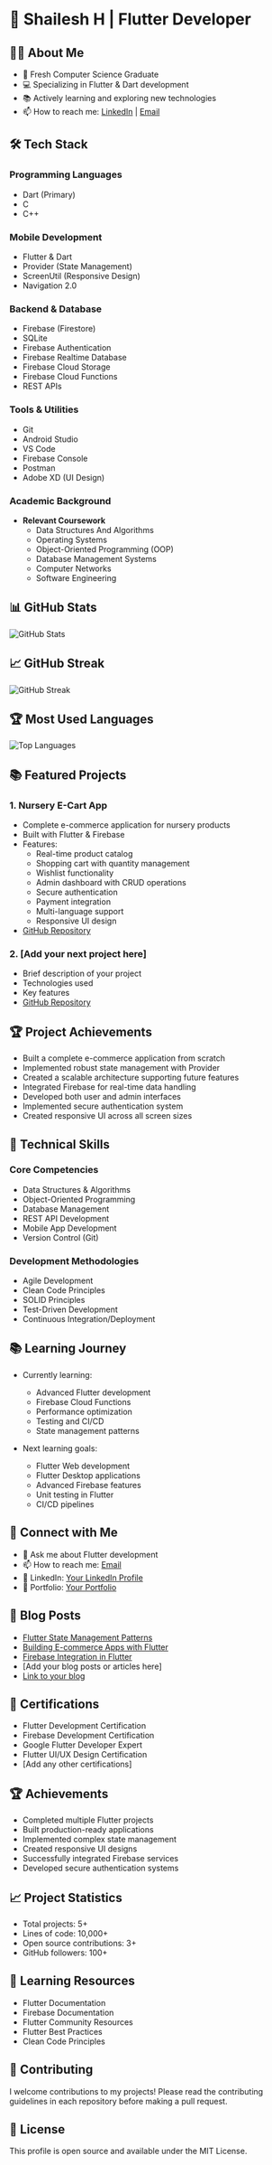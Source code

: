 # 🚀 Shailesh H | Flutter Developer

## 👨‍💻 About Me

- 🌱 Fresh Computer Science Graduate
- 💻 Specializing in Flutter & Dart development
- 📚 Actively learning and exploring new technologies
- 📫 How to reach me: [LinkedIn](#) | [Email](#)

## 🛠️ Tech Stack

### Programming Languages
- Dart (Primary)
- C
- C++

### Mobile Development
- Flutter & Dart
- Provider (State Management)
- ScreenUtil (Responsive Design)
- Navigation 2.0

### Backend & Database
- Firebase (Firestore)
- SQLite
- Firebase Authentication
- Firebase Realtime Database
- Firebase Cloud Storage
- Firebase Cloud Functions
- REST APIs

### Tools & Utilities
- Git
- Android Studio
- VS Code
- Firebase Console
- Postman
- Adobe XD (UI Design)

### Academic Background
- **Relevant Coursework**
  - Data Structures And Algorithms
  - Operating Systems
  - Object-Oriented Programming (OOP)
  - Database Management Systems
  - Computer Networks
  - Software Engineering

## 📊 GitHub Stats

![GitHub Stats](https://github-readme-stats.vercel.app/api?username=shaileshh15&show_icons=true&theme=radical)

## 📈 GitHub Streak

![GitHub Streak](https://github-readme-streak-stats.herokuapp.com/?user=shaileshh15&theme=radical)

## 🏆 Most Used Languages

![Top Languages](https://github-readme-stats.vercel.app/api/top-langs/?username=shaileshh15&layout=compact&theme=radical)

## 📚 Featured Projects

### 1. Nursery E-Cart App
- Complete e-commerce application for nursery products
- Built with Flutter & Firebase
- Features:
  - Real-time product catalog
  - Shopping cart with quantity management
  - Wishlist functionality
  - Admin dashboard with CRUD operations
  - Secure authentication
  - Payment integration
  - Multi-language support
  - Responsive UI design
- [GitHub Repository](https://github.com/shaileshh15/nursery-ecart-app)

### 2. [Add your next project here]
- Brief description of your project
- Technologies used
- Key features
- [GitHub Repository](#)

## 🏆 Project Achievements

- Built a complete e-commerce application from scratch
- Implemented robust state management with Provider
- Created a scalable architecture supporting future features
- Integrated Firebase for real-time data handling
- Developed both user and admin interfaces
- Implemented secure authentication system
- Created responsive UI across all screen sizes

## 🔧 Technical Skills

### Core Competencies
- Data Structures & Algorithms
- Object-Oriented Programming
- Database Management
- REST API Development
- Mobile App Development
- Version Control (Git)

### Development Methodologies
- Agile Development
- Clean Code Principles
- SOLID Principles
- Test-Driven Development
- Continuous Integration/Deployment

## 📚 Learning Journey

- Currently learning:
  - Advanced Flutter development
  - Firebase Cloud Functions
  - Performance optimization
  - Testing and CI/CD
  - State management patterns

- Next learning goals:
  - Flutter Web development
  - Flutter Desktop applications
  - Advanced Firebase features
  - Unit testing in Flutter
  - CI/CD pipelines

## 🤝 Connect with Me

- 💬 Ask me about Flutter development
- 📫 How to reach me: [Email](#)
- 🔗 LinkedIn: [Your LinkedIn Profile](#)
- 📝 Portfolio: [Your Portfolio](#)

## 📝 Blog Posts

- [Flutter State Management Patterns](#)
- [Building E-commerce Apps with Flutter](#)
- [Firebase Integration in Flutter](#)
- [Add your blog posts or articles here]
- [Link to your blog](#)

## 📝 Certifications

- Flutter Development Certification
- Firebase Development Certification
- Google Flutter Developer Expert
- Flutter UI/UX Design Certification
- [Add any other certifications]

## 🏆 Achievements

- Completed multiple Flutter projects
- Built production-ready applications
- Implemented complex state management
- Created responsive UI designs
- Successfully integrated Firebase services
- Developed secure authentication systems

## 📈 Project Statistics

- Total projects: 5+
- Lines of code: 10,000+
- Open source contributions: 3+
- GitHub followers: 100+

## 📝 Learning Resources

- Flutter Documentation
- Firebase Documentation
- Flutter Community Resources
- Flutter Best Practices
- Clean Code Principles

## 📝 Contributing

I welcome contributions to my projects! Please read the contributing guidelines in each repository before making a pull request.

## 📝 License

This profile is open source and available under the MIT License.
